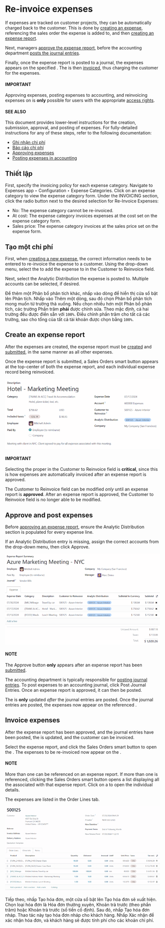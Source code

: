 # Re-invoice expenses

If expenses are tracked on customer projects, they can be automatically charged back to the
customer. This is done by [creating an expense](#expenses-reinvoice-create), referencing the
sales order the expense is added to, and then [creating an expense report](#expenses-reinvoice-report).

Next, managers [approve the expense report](#expenses-reinvoice-approve), before the accounting
department [posts the journal entries](#expenses-reinvoice-approve).

Finally, once the expense report is posted to a journal, the expenses appears on the specified
. The  is then [invoiced](#expenses-reinvoice),
thus charging the customer for the expenses.

#### IMPORTANT
Approving expenses, posting expenses to accounting, and reinvoicing expenses on  is **only** possible for users with the appropriate [access rights](../../general/users/access_rights.md).

#### SEE ALSO
This document provides lower-level instructions for the creation, submission, approval, and
posting of expenses. For fully-detailed instructions for any of these steps, refer to the
following documentation:

- [Ghi nhận chi phí](log_expenses.md)
- [Báo cáo chi phí](expense_reports.md)
- [Approving expenses](approve_expenses.md)
- [Posting expenses in accounting](post_expenses.md)

## Thiết lập

First, specify the invoicing policy for each expense category. Navigate to Expenses
app ‣ Configuration ‣ Expense Categories. Click on an expense category to view the expense
category form. Under the INVOICING section, click the radio button next to the desired
selection for Re-Invoice Expenses:

- No: The expense category cannot be re-invoiced.
- At cost: The expense category invoices expenses at the cost set on the expense
  category form.
- Sales price: The expense category invoices at the sales price set on the expense form.

<a id="expenses-reinvoice-create"></a>

## Tạo một chi phí

First, when [creating a new expense](log_expenses.md), the correct information needs
to be entered to re-invoice the expense to a customer. Using the drop-down menu, select the
 to add the expense to in the Customer to Reinvoice field.

Next, select the Analytic Distribution the expense is posted to. Multiple accounts can
be selected, if desired.

Để thêm một Phân bổ phân tích khác, nhấp vào dòng để hiển thị cửa sổ bật lên Phân tích. Nhấp vào Thêm một dòng, sau đó chọn Phân bổ phân tích mong muốn từ trường thả xuống. Nếu chọn nhiều hơn một Phân bổ phân tích, các trường Phần trăm **phải** được chỉnh sửa. Theo mặc định, cả hai trường đều được điền sẵn với `100%`. Điều chỉnh phần trăm cho tất cả các trường, sao cho tổng của tất cả tài khoản được chọn bằng `100%`.

<a id="expenses-reinvoice-report"></a>

## Create an expense report

After the expenses are created, the expense report must be [created](expense_reports.md#expenses-create-report)
and [submitted](expense_reports.md#expenses-submit), in the same manner as all other expenses.

Once the expense report is submitted, a <i class="fa fa-money"></i> Sales Orders smart button
appears at the top-center of both the expense report, and each individual expense record being
reinvoiced.

![Ensure the customer to be invoiced is called out on the expense.](reinvoice_expenses/reinvoice-expense.png)

#### IMPORTANT
Selecting the proper  in the Customer to Reinvoice field is
**critical**, since this is how expenses are automatically invoiced after an expense report is
approved.

The Customer to Reinvoice field can be modified *only* until an expense report is
**approved**. After an expense report is approved, the Customer to Reinvoice field is
no longer able to be modified.

<a id="expenses-reinvoice-approve"></a>

## Approve and post expenses

Before [approving an expense report](approve_expenses.md), ensure the
Analytic Distribution section is populated for every expense line.

If an Analytic Distribution entry is missing, assign the correct accounts from the
drop-down menu, then click Approve.

![The expense report with all the Analytic Distribution lines populated.](reinvoice_expenses/analytic-dist.png)

#### NOTE
The Approve button **only** appears after an expense report has been [submitted](expense_reports.md#expenses-submit).

The accounting department is typically responsible for [posting journal entries](post_expenses.md). To post expenses to an accounting journal, click Post
Journal Entries. Once an expense report is approved, it can then be posted.

The  is **only** updated *after* the journal entries are posted. Once the
journal entries are posted, the expenses now appear on the referenced .

<a id="expenses-reinvoice"></a>

## Invoice expenses

After the expense report has been approved, and the journal entries have been posted, the  is updated, and the customer can be invoiced.

Select the expense report, and click the <i class="fa fa-money"></i> Sales Orders smart button to
open the . The expenses to be re-invoiced now appear on the .

#### NOTE
More than one  can be referenced on an expense report. If more than one
 is referenced, clicking the Sales Orders smart button opens
a list displaying all the  associated with that expense report. Click on
a  to open the individual  details.

The expenses are listed in the  Order Lines tab.

![See the expenses listed on the sales order after clicking into it.](reinvoice_expenses/so-details.png)

Tiếp theo, nhấp Tạo hóa đơn, một cửa sổ bật lên Tạo hóa đơn sẽ xuất hiện. Chọn loại hóa đơn là Hóa đơn thường xuyên, Khoản trả trước (theo phần trăm) hoặc Khoản trả trước (số tiền cố định). Sau đó, nhấp Tạo hóa đơn nháp. Thao tác này tạo hóa đơn nháp cho khách hàng. Nhấp Xác nhận để xác nhận hóa đơn, và khách hàng sẽ được tính phí cho các khoản chi phí.
